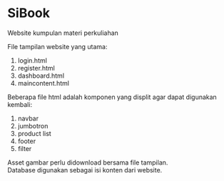 # SiBook
Website kumpulan materi perkuliahan

File tampilan website yang utama:
1. login.html
2. register.html
3. dashboard.html
4. maincontent.html

Beberapa file html adalah komponen yang displit agar dapat digunakan kembali:
1. navbar
2. jumbotron
3. product list
4. footer
5. filter

Asset gambar perlu didownload bersama file tampilan. <br>
Database digunakan sebagai isi konten dari website.
